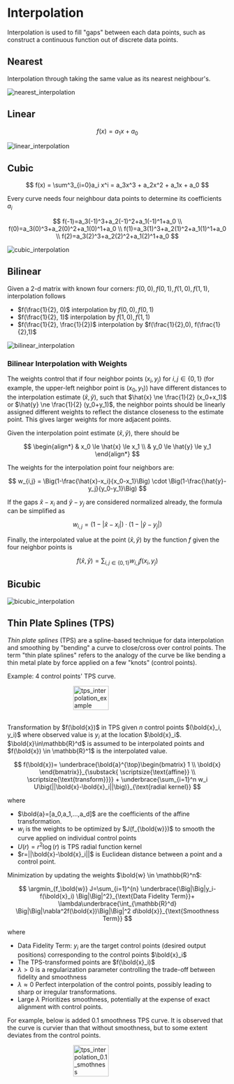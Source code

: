 # Interpolation

Interpolation is used to fill "gaps" between each data points, such as construct a continuous function out of discrete data points.

## Nearest

Interpolation through taking the same value as its nearest neighbour's.

![nearest_interpolation](imgs/nearest_interpolation.png "nearest_interpolation")

## Linear

$$
f(x) = a_1 x + a_0
$$

![linear_interpolation](imgs/linear_interpolation.png "linear_interpolation")

## Cubic

$$
f(x) = \sum^3_{i=0}a_i x^i = a_3x^3 + a_2x^2 + a_1x + a_0
$$

Every curve needs four neighbour data points to determine its coefficients $a_i$

$$
f(-1)=a_3(-1)^3+a_2(-1)^2+a_1(-1)^1+a_0
\\
f(0)=a_3(0)^3+a_2(0)^2+a_1(0)^1+a_0
\\
f(1)=a_3(1)^3+a_2(1)^2+a_1(1)^1+a_0
\\
f(2)=a_3(2)^3+a_2(2)^2+a_1(2)^1+a_0
$$

![cubic_interpolation](imgs/cubic_interpolation.png "cubic_interpolation")

## Bilinear

Given a 2-d matrix with known four corners: $f(0,0), f(0,1), f(1,0), f(1,1)$, interpolation follows

* $f(\frac{1}{2}, 0)$ interpolation by $f(0,0), f(0,1)$
* $f(\frac{1}{2}, 1)$ interpolation by $f(1,0), f(1,1)$
* $f(\frac{1}{2}, \frac{1}{2})$ interpolation by $f(\frac{1}{2},0), f(\frac{1}{2},1)$

![bilinear_interpolation](imgs/bilinear_interpolation.png "bilinear_interpolation")

### Bilinear Interpolation with Weights

The weights control that if four neighbor points $(x_i, y_j)$ for $i,j \in \{0,1\}$ (for example, the upper-left neighbor point is $(x_0, y_1)$) have different distances to the interpolation estimate $(\hat{x}, \hat{y})$, such that $\hat{x} \ne \frac{1}{2} (x_0+x_1)$ or $\hat{y} \ne \frac{1}{2} (y_0+y_1)$, the neighbor points should be linearly assigned different weights to reflect the distance closeness to the estimate point.
This gives larger weights for more adjacent points.

Given the interpolation point estimate $(\hat{x}, \hat{y})$, there should be

$$
\begin{align*}
    & x_0 \le \hat{x} \le x_1 \\
    & y_0 \le \hat{y} \le y_1
\end{align*}
$$

The weights for the interpolation point four neighbors are:

$$
w_{i,j} = \Big(1-\frac{\hat{x}-x_i}{x_0-x_1}\Big) \cdot \Big(1-\frac{\hat{y}-y_j}{y_0-y_1}\Big)
$$

If the gaps $\hat{x}-x_i$ and $\hat{y}-y_j$ are considered normalized already, the formula can be simplified as

$$
w_{i,j} = \big(1-|\hat{x}-x_i|\big) \cdot \big(1-|\hat{y}-y_j|\big)
$$

Finally, the interpolated value at the point $(\hat{x}, \hat{y})$ by the function $f$ given the four neighbor points is

$$
f(\hat{x}, \hat{y}) = \sum_{i,j \in \{0, 1\}} w_{i,j} f(x_i, y_j)
$$

## Bicubic

![bicubic_interpolation](imgs/bicubic_interpolation.png "bicubic_interpolation")

## Thin Plate Splines (TPS)

*Thin plate splines* (TPS) are a spline-based technique for data interpolation and smoothing by "bending" a curve to close/cross over control points.
The term "thin plate splines" refers to the analogy of the curve be like bending a thin metal plate by force applied on a few "knots" (control points).

Example: 4 control points' TPS curve.

<div style="display: flex; justify-content: center;">
      <img src="imgs/tps_interpolation_example.png" width="40%" height="40%" alt="tps_interpolation_example" />
</div>
</br>

Transformation by $f(\bold{x})$ in TPS given $n$ control points $(\bold{x}_i, y_i)$ where observed value is $y_i$ at the location $\bold{x}_i$.
$\bold{x}\in\mathbb{R}^d$ is assumed to be interpolated points and $f(\bold{x}) \in \mathbb{R}^1$ is the interpolated value.

$$
f(\bold{x})=
\underbrace{\bold{a}^{\top}\begin{bmatrix}
    1 \\ \bold{x}
\end{bmatrix}}_{\substack{
    \scriptsize{\text{affine}} \\ \scriptsize{\text{transform}}}} +
\underbrace{\sum_{i=1}^n w_i U\big(||\bold{x}-\bold{x}_i||\big)}_{\text{radial kernel}}
$$

where

* $\bold{a}=[a_0,a_1,...,a_d]$ are the coefficients of the affine transformation.
* $w_i$ is the weights to be optimized by $J(f_{\bold{w}})$ to smooth the curve applied on individual control points
* $U(r)=r^2\log(r)$ is TPS radial function kernel
* $r=||\bold{x}-\bold{x}_i||$ is Euclidean distance between a point and a control point.

Minimization by updating the weights $\bold{w} \in \mathbb{R}^n$:

$$
\argmin_{f_\bold{w}} J=\sum_{i=1}^{n}
\underbrace{\Big|\Big|y_i-f(\bold{x}_i) \Big|\Big|^2}_{\text{Data Fidelity Term}}+
\lambda\underbrace{\int_{\mathbb{R}^d} \Big|\Big|\nabla^2f(\bold{x})\Big|\Big|^2 d\bold{x}}_{\text{Smoothness Term}}
$$

where

* Data Fidelity Term: $y_i$ are the target control points (desired output positions) corresponding to the control points $\bold{x}_i$
* The TPS-transformed points are $f(\bold{x}_i)$
* $\lambda>0$ is a regularization parameter controlling the trade-off between fidelity and smoothness
* $\lambda\approx 0$ Perfect interpolation of the control points, possibly leading to sharp or irregular transformations.
* Large $\lambda$ Prioritizes smoothness, potentially at the expense of exact alignment with control points.

For example, below is added $0.1$ smoothness TPS curve.
It is observed that the curve is curvier than that without smoothness, but to some extent deviates from the control points.

<div style="display: flex; justify-content: center;">
      <img src="imgs/tps_interpolation_0.1_smothness.png" width="40%" height="40%" alt="tps_interpolation_0.1_smothness" />
</div>
</br>
